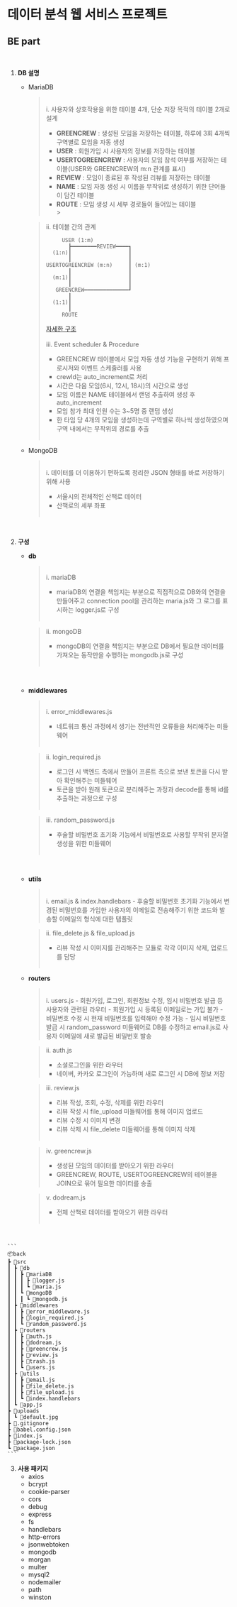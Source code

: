 # 데이터 분석 웹 서비스 프로젝트

## BE part

<br>

1.  **DB 설명**

    - MariaDB

      > <br>
      > i. 사용자와 상호작용을 위한 테이블 4개, 단순 저장 목적의 테이블 2개로 설계
      >
      > - **GREENCREW** : 생성된 모임을 저장하는 테이블, 하루에 3회 4개씩 구역별로 모임을 자동 생성
      > - **USER** : 회원가입 시 사용자의 정보를 저장하는 테이블
      > - **USERTOGREENCREW** : 사용자의 모임 참석 여부를 저장하는 테이블(USER와 GREENCREW의 m:n 관계를 표시)
      > - **REVIEW** : 모임이 종료된 후 작성된 리뷰를 저장하는 테이블
      > - **NAME** : 모임 자동 생성 시 이름을 무작위로 생성하기 위한 단어들이 담긴 테이블
      > - **ROUTE** : 모임 생성 시 세부 경로들이 들어있는 테이블
      >   <br> > <br>

      > ii. 테이블 간의 관계
      > <br>
      >
      > ```
      >      USER (1:m)
      >        ┣━━━━━━━━REVIEW━━━━┓
      >   (1:n)┃                  ┃
      >        ┃                  ┃
      > USERTOGREENCREW (m:n)     ┃ (m:1)
      >        ┃                  ┃
      >   (m:1)┃                  ┃
      >        ┃                  ┃
      >    GREENCREW━━━━━━━━━━━━━━┛
      >        ┃
      >   (1:1)┃
      >        ┃
      >      ROUTE
      > ```
      >
      > [자세한 구조](https://dbdiagram.io/d/634f9ad9470941019591d333)  
      >  <br>
      > iii. Event scheduler & Procedure
      >
      > - GREENCREW 테이블에서 모임 자동 생성 기능을 구현하기 위해 프로시저와 이벤트 스케줄러를 사용
      > - crewId는 auto_increment로 처리
      > - 시간은 다음 모임(6시, 12시, 18시)의 시간으로 생성
      > - 모임 이름은 NAME 테이블에서 랜덤 추출하여 생성 후 auto_increment
      > - 모임 참가 최대 인원 수는 3~5명 중 랜덤 생성
      > - 한 타임 당 4개의 모임을 생성하는데 구역별로 하나씩 생성하였으며 구역 내에서는 무작위의 경로를 추출  
      >   <br>

    - MongoDB
      > <br>
      > i. 데이터를 더 이용하기 편하도록 정리한 JSON 형태를 바로 저장하기 위해 사용
      >
      > - 서울시의 전체적인 산책로 데이터
      > - 산책로의 세부 좌표  
      >   <br>

<br>

2.  **구성**
    <br>

    - **db**

      > <br>
      > i. mariaDB
      >
      > - mariaDB의 연결을 책임지는 부분으로 직접적으로 DB와의 연결을 만들어주고 connection pool을 관리하는 maria.js와 그 로그를 표시하는 logger.js로 구성  
      >   <br>

      > ii. mongoDB
      >
      > - mongoDB의 연결을 책임지는 부분으로 DB에서 필요한 데이터를 가져오는 동작만을 수행하는 mongodb.js로 구성  
      >   <br>

    <br>

    - **middlewares**

      > <br>
      > i. error_middlewares.js
      >
      > - 네트워크 통신 과정에서 생기는 전반적인 오류들을 처리해주는 미들웨어  
      >   <br>

      > ii. login_required.js
      >
      > - 로그인 시 백엔드 측에서 만들어 프론트 측으로 보낸 토큰을 다시 받아 확인해주는 미들웨어
      > - 토큰을 받아 원래 토큰으로 분리해주는 과정과 decode를 통해 id를 추출하는 과정으로 구성  
      >   <br>

      > iii. random_password.js
      >
      > - 후술할 비밀번호 초기화 기능에서 비밀번호로 사용할 무작위 문자열 생성을 위한 미들웨어  
      >   <br>

       <br>

    - **utils**

      > <br>
      > i. email.js & index.handlebars
      > - 후술할 비밀번호 초기화 기능에서 변경된 비밀번호를 가입한 사용자의 이메일로 전송해주기 위한 코드와 발송할 이메일의 형식에 대한 탬플릿   
      >   <br>

      > ii. file_delete.js & file_upload.js
      >
      > - 리뷰 작성 시 이미지를 관리해주는 모듈로 각각 이미지 삭제, 업로드를 담당  
      >   <br>

    - **routers**

      > <br>
      > i. users.js
      > - 회원가입, 로그인, 회원정보 수정, 임시 비밀번호 발급 등 사용자와 관련된 라우터
      > - 회원가입 시 등록된 이메일로는 가입 불가
      > - 비밀번호 수정 시 현재 비밀번호를 입력해야 수정 가능
      > - 임시 비밀번호 발급 시 random_password 미들웨어로 DB를 수정하고 email.js로 사용자 이메일에 새로 발급된 비밀번호 발송
      >   <br>

      > ii. auth.js
      >
      > - 소셜로그인을 위한 라우터
      > - 네이버, 카카오 로그인이 가능하며 새로 로그인 시 DB에 정보 저장
      >   <br>

      > iii. review.js
      >
      > - 리뷰 작성, 조회, 수정, 삭제를 위한 라우터
      > - 리뷰 작성 시 file_upload 미들웨어를 통해 이미지 업로드
      > - 리뷰 수정 시 이미지 변경
      > - 리뷰 삭제 시 file_delete 미들웨어를 통해 이미지 삭제  
      >   <br>

      > iv. greencrew.js
      >
      > - 생성된 모임의 데이터를 받아오기 위한 라우터
      > - GREENCREW, ROUTE, USERTOGREENCREW의 테이블을 JOIN으로 묶어 필요한 데이터를 송출
      >   <br>

      > v. dodream.js
      >
      > - 전체 산책로 데이터를 받아오기 위한 라우터  
      >   <br>

<br>

    ```
    📦back
    ┣ 📂src
    ┃ ┣ 📂db
    ┃ ┃ ┣ 📂mariaDB
    ┃ ┃ ┃ ┣ 📜logger.js
    ┃ ┃ ┃ ┗ 📜maria.js
    ┃ ┃ ┗ 📂mongoDB
    ┃ ┃ ┃ ┗ 📜mongodb.js
    ┃ ┣ 📂middlewares
    ┃ ┃ ┣ 📜error_middleware.js
    ┃ ┃ ┣ 📜login_required.js
    ┃ ┃ ┗ 📜random_password.js
    ┃ ┣ 📂routers
    ┃ ┃ ┣ 📜auth.js
    ┃ ┃ ┣ 📜dodream.js
    ┃ ┃ ┣ 📜greencrew.js
    ┃ ┃ ┣ 📜review.js
    ┃ ┃ ┣ 📜trash.js
    ┃ ┃ ┗ 📜users.js
    ┃ ┣ 📂utils
    ┃ ┃ ┣ 📜email.js
    ┃ ┃ ┣ 📜file_delete.js
    ┃ ┃ ┣ 📜file_upload.js
    ┃ ┃ ┗ 📜index.handlebars
    ┃ ┗ 📜app.js
    ┣ 📂uploads
    ┃ ┗ 📜default.jpg
    ┣ 📜.gitignore
    ┣ 📜babel.config.json
    ┣ 📜index.js
    ┣ 📜package-lock.json
    ┗ 📜package.json
    ```

3.  **사용 패키지**
    - axios
    - bcrypt
    - cookie-parser
    - cors
    - debug
    - express
    - fs
    - handlebars
    - http-errors
    - jsonwebtoken
    - mongodb
    - morgan
    - multer
    - mysql2
    - nodemailer
    - path
    - winston
